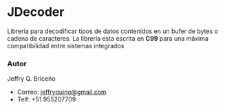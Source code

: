 <h1> JDecoder </h1>

Libreria para decodificar tipos de datos contenidos en un bufer de bytes o cadena de caracteres.
La librería esta escrita en <b>C99</b> para una máxima compatibilidad entre sistemas integrados

<h3> Autor</h3>

Jeffry Q. Briceño
- Correo: jeffryquino@gmail.com
- Telf: +51 955207709

